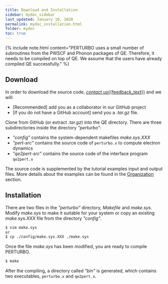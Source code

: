 ```yaml
---
title: Download and Installation
sidebar: mydoc_sidebar
last_updated: January 10, 2020
permalink: mydoc_installation.html
folder: mydoc
toc: true
---
```



{% include note.html content="PERTURBO uses a small number of subroutines from the PWSCF and Phonon packages of QE. Therefore, it needs to be compiled on top of QE. We assume that the users have already compiled QE successfully." %}


## Download

In order to download the source code,
<a class="email" title="Submit feedback" href="#" onclick="javascript:window.location='mailto:{{site.feedback_email}}?subject={{site.feedback_subject_line}} &body={{site.feedback_body}}' "><i class="fa fa-envelope-o"> contact us</i>{{feedback_text}}</a> and we will:

- [Recommended] add you as a collaborator in our GitHub project
- [If you do not have a GitHub account] send you a _.tar.gz_ file.

<!--
Perturbo is distributed as a gzipped tar file, e.g. _perturbo-x.x.tar.gz_ (x.x is the version number). 
Download _perturbo-x.x.tar.gz_ and move it into the QE directory. 
Change into the QE directory and unpack it


```bash
$ cd <Quantum Espresso directory>
$ tar -xvzf perturbo-x.x.tar.gz
```

which creates a directory containing the source files, utitlities, documentation, and examples. 
Change into the directory _"perturbo-x.x"_.

```bash
$ cd perturbo-x.x
```
-->

Clone from GitHub (or extract _.tar.gz_) into the QE directory.
There are three subdirectories inside the directory _"perturbo"_:

* _"config"_ contains the system-dependent makefiles _make.sys.XXX_
* _"pert-src"_ contains the source code of `perturbo.x` to compute electron dynamics 
* _"qe2pert-src"_ contains the source code of the interface program `qe2pert.x`

<!--
* _"examples"_ has input files for examples and tutorials on `perturbo.x` and `qe2pert.x`
-->

The source code is supplemented by the tutorial examples input and output files. More details about the examples can be found in the [Organization](mydoc_org.html) section.

## Installation
There are two files in the _"perturbo"_ directory, _Makefile_ and _make.sys_. Modify _make.sys_ to make it suitable for your system or copy an existing _make.sys.XXX_ file from the directory _"config"_.

```bash
$ vim make.sys
or 
$ cp ./config/make.sys.XXX ./make.sys
```

Once the file _make.sys_ has been modified, you are ready to compile PERTURBO.

```bash
$ make
```

After the compiling, a directory called _"bin"_ is generated, which contains two executables, `perturbo.x` and `qe2pert.x`.
